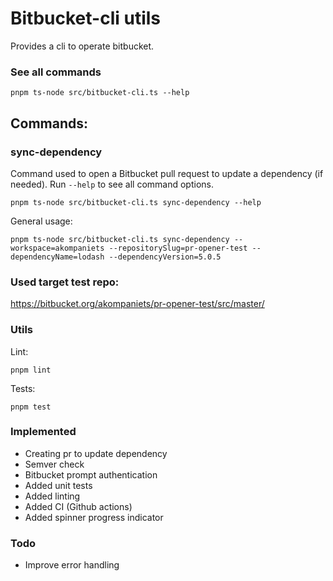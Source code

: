 # Bitbucket-cli utils

Provides a cli to operate bitbucket.

### See all commands

```
pnpm ts-node src/bitbucket-cli.ts --help
```

## Commands:
### sync-dependency
Command used to open a Bitbucket pull request to update a dependency (if needed). Run `--help` to see all command options.

```
pnpm ts-node src/bitbucket-cli.ts sync-dependency --help
```
General usage:
```
pnpm ts-node src/bitbucket-cli.ts sync-dependency --workspace=akompaniets --repositorySlug=pr-opener-test --dependencyName=lodash --dependencyVersion=5.0.5
```
### Used target test repo:
https://bitbucket.org/akompaniets/pr-opener-test/src/master/
  
### Utils  
Lint:  
```
pnpm lint
```
Tests:
```
pnpm test
```

### Implemented
- Creating pr to update dependency
- Semver check
- Bitbucket prompt authentication
- Added unit tests
- Added linting
- Added CI (Github actions)
- Added spinner progress indicator

### Todo 
- Improve error handling